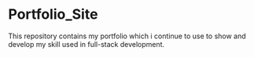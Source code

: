 # Portfolio_Site
This repository contains my portfolio which i continue to use to show and develop my skill used in full-stack development.
